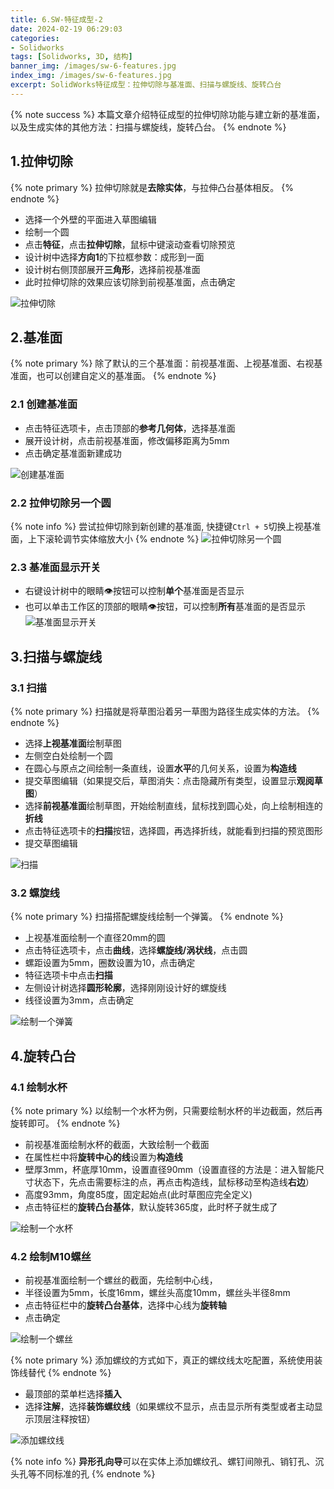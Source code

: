```yaml
---
title: 6.SW-特征成型-2
date: 2024-02-19 06:29:03
categories:
- Solidworks
tags: [Solidworks, 3D, 结构]
banner_img: /images/sw-6-features.jpg
index_img: /images/sw-6-features.jpg
excerpt: SolidWorks特征成型：拉伸切除与基准面、扫描与螺旋线、旋转凸台
---
```


{% note success %}
本篇文章介绍特征成型的拉伸切除功能与建立新的基准面，以及生成实体的其他方法：扫描与螺旋线，旋转凸台。
{% endnote %}

## 1.拉伸切除
{% note primary %}
拉伸切除就是**去除实体**，与拉伸凸台基体相反。
{% endnote %}
- 选择一个外壁的平面进入草图编辑
- 绘制一个圆
- 点击**特征**，点击**拉伸切除**，鼠标中键滚动查看切除预览
- 设计树中选择**方向1**的下拉框参数：成形到一面
- 设计树右侧顶部展开**三角形**，选择前视基准面
- 此时拉伸切除的效果应该切除到前视基准面，点击确定

![拉伸切除](delete_body.gif)

## 2.基准面
{% note primary %}
除了默认的三个基准面：前视基准面、上视基准面、右视基准面，也可以创建自定义的基准面。
{% endnote %}

### 2.1 创建基准面
- 点击特征选项卡，点击顶部的**参考几何体**，选择基准面
- 展开设计树，点击前视基准面，修改偏移距离为5mm
- 点击确定基准面新建成功

![创建基准面](new_benchmark.gif)

### 2.2 拉伸切除另一个圆
{% note info %}
尝试拉伸切除到新创建的基准面, 快捷键`Ctrl + 5`切换上视基准面，上下滚轮调节实体缩放大小
{% endnote %}
![拉伸切除另一个圆](delete_another_body.gif)

### 2.3 基准面显示开关
- 右键设计树中的眼睛👁按钮可以控制**单个**基准面是否显示
- 也可以单击工作区的顶部的眼睛👁按钮，可以控制**所有**基准面的是否显示
![基准面显示开关](toggle_benchmark.gif)

## 3.扫描与螺旋线
### 3.1 扫描
{% note primary %}
扫描就是将草图沿着另一草图为路径生成实体的方法。
{% endnote %}
- 选择**上视基准面**绘制草图
- 左侧空白处绘制一个圆
- 在圆心与原点之间绘制一条直线，设置**水平**的几何关系，设置为**构造线**
- 提交草图编辑（如果提交后，草图消失：点击隐藏所有类型，设置显示**观阅草图**）
- 选择**前视基准面**绘制草图，开始绘制直线，鼠标找到圆心处，向上绘制相连的**折线**
- 点击特征选项卡的**扫描**按钮，选择圆，再选择折线，就能看到扫描的预览图形
- 提交草图编辑

![扫描](scanner.gif)

### 3.2 螺旋线
{% note primary %}
扫描搭配螺旋线绘制一个弹簧。
{% endnote %}
- 上视基准面绘制一个直径20mm的圆
- 点击特征选项卡，点击**曲线**，选择**螺旋线/涡状线**，点击圆
- 螺距设置为5mm，圈数设置为10，点击确定
- 特征选项卡中点击**扫描**
- 左侧设计树选择**圆形轮廓**，选择刚刚设计好的螺旋线
- 线径设置为3mm，点击确定

![绘制一个弹簧](spiral.gif)

## 4.旋转凸台
### 4.1 绘制水杯
{% note primary %}
以绘制一个水杯为例，只需要绘制水杯的半边截面，然后再旋转即可。
{% endnote %}

- 前视基准面绘制水杯的截面，大致绘制一个截面
- 在属性栏中将**旋转中心的线**设置为**构造线**
- 壁厚3mm，杯底厚10mm，设置直径90mm（设置直径的方法是：进入智能尺寸状态下，先点击需要标注的点，再点击构造线，鼠标移动至构造线**右边**）
- 高度93mm，角度85度，固定起始点(此时草图应完全定义)
- 点击特征栏的**旋转凸台基体**，默认旋转365度，此时杯子就生成了

![绘制一个水杯](glass.gif)

### 4.2 绘制M10螺丝

- 前视基准面绘制一个螺丝的截面，先绘制中心线，
- 半径设置为5mm，长度16mm，螺丝头高度10mm，螺丝头半径8mm
- 点击特征栏中的**旋转凸台基体**，选择中心线为**旋转轴**
- 点击确定

![绘制一个螺丝](screw.gif)

{% note primary %}
添加螺纹的方式如下，真正的螺纹线太吃配置，系统使用装饰线替代
{% endnote %}
- 最顶部的菜单栏选择**插入**
- 选择**注解**，选择**装饰螺纹线**（如果螺纹不显示，点击显示所有类型或者主动显示顶层注释按钮）

![添加螺纹线](decoration.gif)

{% note info %}
**异形孔向导**可以在实体上添加螺纹孔、螺钉间隙孔、销钉孔、沉头孔等不同标准的孔
{% endnote %}